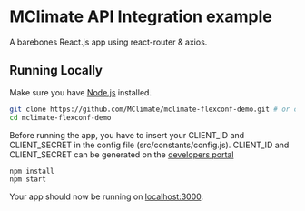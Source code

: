 # MClimate API Integration example

A barebones React.js app using react-router & axios.

## Running Locally

Make sure you have [Node.js](http://nodejs.org/) installed.

```sh
git clone https://github.com/MClimate/mclimate-flexconf-demo.git # or clone your own fork
cd mclimate-flexconf-demo
```

Before running the app, you have to insert your CLIENT_ID and CLIENT_SECRET in the config file (src/constants/config.js).
CLIENT_ID and CLIENT_SECRET can be generated on the [developers portal](http://developers.seemelissa.com/)

```sh
npm install
npm start
```

Your app should now be running on [localhost:3000](http://localhost:3000/).